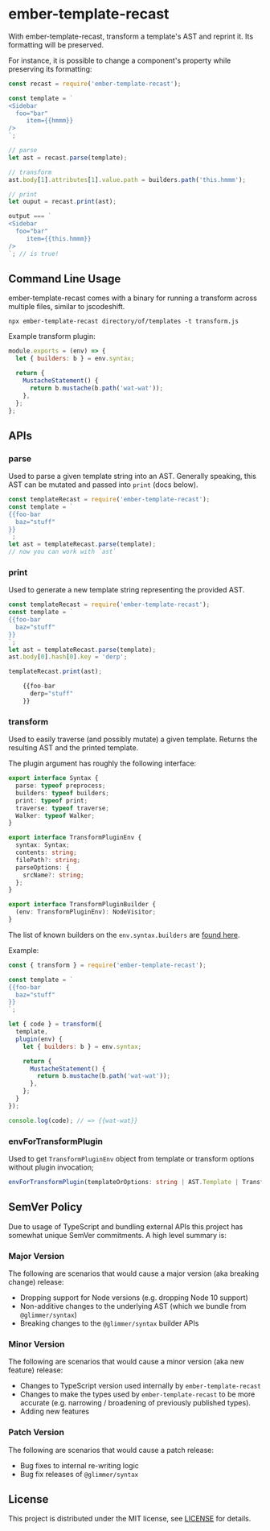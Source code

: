 # ember-template-recast


With ember-template-recast, transform a template's AST and reprint it. Its
formatting will be preserved.

For instance, it is possible to change a component's property while preserving
its formatting:
```js
const recast = require('ember-template-recast');

const template = `
<Sidebar
  foo="bar"
     item={{hmmm}}
/>
`;

// parse
let ast = recast.parse(template);

// transform
ast.body[1].attributes[1].value.path = builders.path('this.hmmm');

// print
let ouput = recast.print(ast);

output === `
<Sidebar
  foo="bar"
     item={{this.hmmm}}
/>
`; // is true!
```
## Command Line Usage

ember-template-recast comes with a binary for running a transform across multiple
files, similar to jscodeshift.

```
npx ember-template-recast directory/of/templates -t transform.js
```

Example transform plugin:

```js
module.exports = (env) => {
  let { builders: b } = env.syntax;

  return {
    MustacheStatement() {
      return b.mustache(b.path('wat-wat'));
    },
  };
};
```

## APIs

### parse

Used to parse a given template string into an AST. Generally speaking, this AST
can be mutated and passed into `print` (docs below).

```js
const templateRecast = require('ember-template-recast');
const template = `
{{foo-bar
  baz="stuff"
}}
`;
let ast = templateRecast.parse(template);
// now you can work with `ast`
```

### print

Used to generate a new template string representing the provided AST.

```js
const templateRecast = require('ember-template-recast');
const template = `
{{foo-bar
  baz="stuff"
}}
`;
let ast = templateRecast.parse(template);
ast.body[0].hash[0].key = 'derp';

templateRecast.print(ast);

    {{foo-bar
      derp="stuff"
    }}
```

### transform

Used to easily traverse (and possibly mutate) a given template. Returns the
resulting AST and the printed template.

The plugin argument has roughly the following interface:

```ts
export interface Syntax {
  parse: typeof preprocess;
  builders: typeof builders;
  print: typeof print;
  traverse: typeof traverse;
  Walker: typeof Walker;
}

export interface TransformPluginEnv {
  syntax: Syntax;
  contents: string;
  filePath?: string;
  parseOptions: {
    srcName?: string;
  };
}

export interface TransformPluginBuilder {
  (env: TransformPluginEnv): NodeVisitor;
}
```

The list of known builders on the `env.syntax.builders` are [found
here](https://github.com/glimmerjs/glimmer-vm/blob/v0.62.4/packages/%40glimmer/syntax/lib/builders.ts#L547-L578).

Example:
```js
const { transform } = require('ember-template-recast');

const template = `
{{foo-bar
  baz="stuff"
}}
`;

let { code } = transform({
  template,
  plugin(env) {
    let { builders: b } = env.syntax;

    return {
      MustacheStatement() {
        return b.mustache(b.path('wat-wat'));
      },
    };
  }
});

console.log(code); // => {{wat-wat}}
```



### envForTransformPlugin

Used to get `TransformPluginEnv` object from template or transform options without plugin invocation;

```ts
envForTransformPlugin(templateOrOptions: string | AST.Template | TransformOptions): TransformPluginEnv
```

## SemVer Policy

Due to usage of TypeScript and bundling external APIs this project has somewhat
unique SemVer commitments. A high level summary is:

### Major Version

The following are scenarios that would cause a major version (aka breaking change) release:

* Dropping support for Node versions (e.g. dropping Node 10 support)
* Non-additive changes to the underlying AST (which we bundle from `@glimmer/syntax`)
* Breaking changes to the `@glimmer/syntax` builder APIs

### Minor Version

The following are scenarios that would cause a minor version (aka new feature) release:

* Changes to TypeScript version used internally by `ember-template-recast`
* Changes to make the types used by `ember-template-recast` to be more accurate
  (e.g. narrowing / broadening of previously published types).
* Adding new features

### Patch Version

The following are scenarios that would cause a patch release:

* Bug fixes to internal re-writing logic
* Bug fix releases of `@glimmer/syntax`

## License

This project is distributed under the MIT license, see [LICENSE](./LICENSE) for details.
